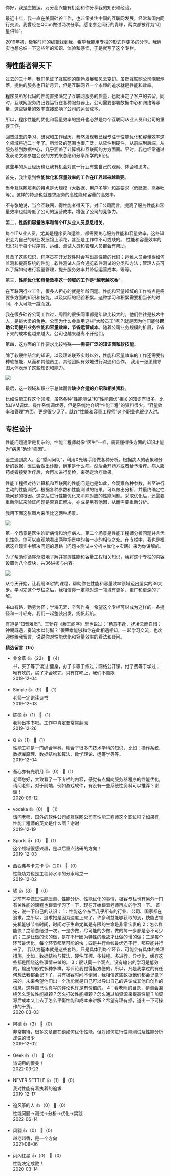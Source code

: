 你好，我是庄振运。万分高兴能有机会和你分享我的知识和经验。

最近十年，我一直在美国硅谷工作，也非常关注中国的互联网发展，经常和国内同行交流。我曾经在QCon做过两次分享。感谢参会同行的青睐，两次都被评为“明星讲师”。

2019年初，极客时间的编辑找到我，希望我能用专栏的形式作更多的分享。我确实也想总结一下这些年的知识、体验和感悟，于是就写了这个专栏。

## 得性能者得天下

过去的三十年，我们见证了互联网的蓬勃发展和风云变幻。虽然互联网公司潮起潮落，提供的服务也日新月异，但是互联网界一个永恒的追求就是性能和效率。

程序员所写代码的性能直接决定了互联网服务的质量，也就决定了客户的去留。同时，互联网服务终归要运行在各种服务器上，公司需要部署数据中心和网络等容量，这些容量的效率直接影响了公司的运营成本。

所以，程序性能的优化和容量效率的提升也必然是每个互联网从业人员和公司的重要工作。

回首过去的学习、研究和工作经历，蓦然发现我已经专注于性能优化和容量效率这个领域将近二十年了。所涉及的范围也很广泛，从软件到硬件，从前端到后端，从服务器到数据中心，几乎涵盖了计算机和互联网的方方面面。平时，我也经常通过发表论文和参加会议的方式来总结和分享所学的知识。

这些年的从业经历也让我有机会对这一行业有些自己的观察、体会和思考。

首先，我注意到**性能优化和容量效率的工作在IT界越来越重要**。

当今互联网服务的特点是大规模（大数据、用户多等）和高要求（低延迟、高吞吐等）。这样的特点也就要求服务的高性能和容量的高效率。

不夸张地说，当今互联网，得性能者得天下。对IT公司而言，提高了服务性能和容量效率也就降低了公司的运营成本，增强了公司的竞争力。

第二，**性能和容量效率和每个IT从业人员息息相关**。

每个IT从业人员，尤其是程序员和运维，都需要关心服务性能和容量效率，这些知识会为自己的职业发展锦上添花，甚至是工作中不可或缺的。 性能和容量效率的知识对于每个程序员、运维、测试人员和管理人员都会有帮助。

具备了这些知识，程序员在开发软件时会写出高性能的代码；运维人员会懂得如何监测和提高系统的性能；软件测试人员会通览软件测试的分类和方法；管理人员可以了解如何进行容量管理，提升服务效率并降低运营成本，等等。

第三，**性能优化和容量效率这一领域的工作是“越老越吃香”**。

在互联网行业工作，很多人担心的就是年龄问题。性能和容量领域的工作特点是需要多方面的知识和技能，以及实际的经验积累。这种学习和积累需要相当长的时间，不太可能一蹴而就。

我在很多硅谷公司工作过，周围的很多同事都是年龄比较大的。他们往往是技术牛人，是挑大梁的角色。公司为什么会重用这些“大龄员工”呢？就是因为他们能够**帮助公司提升业务性能和容量效率，节省运营成本**。随着公司业务规模的扩展，节省下来的成本也越来越大，公司也越来越离不开他们。

第四，这方面的工作要求比较特殊——**需要广泛的知识面和软技能**。

除了软硬件结合的知识，以及理论联系实践以外，性能和容量效率的工作还需要各种软技能，从而和其他员工、其他团队有效地进行沟通和合作。 我用一张思维导图大体表示了这些知识和能力。

![](https://static001.geekbang.org/resource/image/5b/82/5b7c188f0af59eaf8baaa0a40ac39d82.jpg?wh=1990%2A1588)

最后，这一领域和职业于总体而言**缺少合适的介绍和相关资料**。

比如性能工程这个领域，虽然各种“性能测试”和“性能调优”相关的知识有很多，比如JVM调优、操作系统调优等，但是系统地介绍“性能工程”的资料很少。“容量效率和管理”方面，更是很少见了。就连“性能和容量工程师”这个职业也很少人讲。

## 专栏设计

性能问题通常是复杂的，性能工程师就像“医生”一样，需要懂得多方面的知识才能为“病患”确诊“病因”。

医生遇到病人，会“望闻问切”，利用X光等手段做各种分析。根据病人的表象和分析的数据，医生会做出诊断，确定是什么病。然后会开药方或者给予治疗。病人服药或者接受治疗后，会再次进行复检，来确定治疗效果。

性能工程师对待计算机和互联网的性能问题也是如此，会观察各种参数，甚至进行主动的性能测试。根据各种参数和性能测试的结果，可以做出分析，并最终确定性能问题的根因。这之后进行性能优化来消除对应的性能问题。采取优化后，还需要重新测试来验证问题是否真正解决，亦或是另有他因，从而需要重新分析。

我用下面这张图片来类比这两种场景。

![](https://static001.geekbang.org/resource/image/7b/7d/7bf7a098b73b828116b827c3c3be077d.png?wh=1920%2A1057)

第一个场景是医生诊断病情和治疗病人。第二个场景是性能工程师分析问题并且优化性能。你可以直观地看出两种场景中的每一步的相似之处。在专栏中，我也是根据这样现实中解决问题的思路（问题→测试→分析→优化→实践）来为你讲解的。

为了帮助你循序渐进地了解并掌握性能和容量工程相关知识，我将这个专栏的内容设置为八个模块，共36讲核心内容。

![](https://static001.geekbang.org/resource/image/7c/20/7cbf4ecd78ec818ca31ecf5b6d330820.jpg?wh=750%2A3424)

从今天开始，让我用36讲的课程，帮助你在性能和容量效率领域迈出坚实的36大步。学习完这个专栏之后，我相信你一定能对这一领域有更多、更广和更深的了解。

书山有路，勤劳为径；学海无涯，辛苦作舟。希望这个专栏可以成为这样的一条捷径和一叶轻舟，我们一起整装出发，扬帆起航。

有道是“知音难觅”。王勃在《滕王阁序》里也说过：“杨意不逢，抚凌云而自惜；钟期既遇，奏流水以何惭？”很荣幸能够和你在此相遇相知，一起学习交流，也欢迎你给我留言，说说你对性能优化和容量效率的看法和疑问。
<div><strong>精选留言（15）</strong></div><ul>
<li><span>业余草</span> 👍（23） 💬（4）<div>书，买了等于读过;健身，办了卡等于练过；网络公开课，付了费等于学过；唯有吃的，买了才会吃完。只有在吃上，我们不自欺</div>2019-12-04</li><br/><li><span>Simple</span> 👍（9） 💬（1）<div>老师一定饱读诗书</div>2019-12-03</li><br/><li><span>陈硕</span> 👍（1） 💬（1）<div>老师出本书吧。工作中肯定要常常翻阅</div>2019-12-26</li><br/><li><span>Q</span> 👍（1） 💬（1）<div>性能工程是一门综合学科，糅合了很多门技术学科的知识，比如：操作系统、数据库原理、数据结构和算法、数学理论、运筹学等等。 </div>2019-12-04</li><br/><li><span>吾心亦有光明月</span> 👍（0） 💬（1）<div>老师您好，大致看了一下专栏的内容，感觉有点偏向服务器程序的性能优化，请问老师，对于前端，例如游戏软件，有没有一些系统性资料可以推荐？谢谢！</div>2020-06-12</li><br/><li><span>vodaka</span> 👍（0） 💬（1）<div>请问老师，国外的软件公司或互联网公司有性能工程师这个职位吗？如果有，性能工程师的英文是什么啊？谢谢</div>2019-12-19</li><br/><li><span>Sports</span> 👍（0） 💬（1）<div>这个领域很感兴趣，是以后重点钻研的方向！</div>2019-12-03</li><br/><li><span>西西弗与卡夫卡</span> 👍（20） 💬（0）<div>性能功力也是工程师水平的分水岭之一</div>2019-12-02</li><br/><li><span>钱</span> 👍（8） 💬（0）<div>之前有幸做过性能压测、性能分析、性能优化的事情，极客专栏也有另外一门有关性能的课程也跟着学习了一下，现在开始跟着老师再次的学习一下。
首先，说一下自己的认识：
1：性能这个东西几乎所有的行业、公司、国家都在追求，之所以，追求她是因为速度上来了，许多利益能够获取的到，快能占领先机能够节省时间，时间对于生命尤其是有限的生命是非常宝贵的
2：怎么样能快？之前总结过一次，一是少做，尽可能的少做，做的每一步都是必不可少的；二是让做的快的做，是在不行因为特性的缘故才让做的慢的做；三是每个环节最优化，每个环节都尽可能的快；四是并行单线最优还不行，那只能并行来了。
我认为基本就是这些套路，只是具体到每个环节，可能会有具体的处理措施，比如：数据结构与算法、硬件压榨、多线程、多进行、异步化、缓存这些都是围绕这些事情来做的。
3：很认同一个观点，没有输出的学习是低效的，输出的形式多种多样。写评论我觉得挺方便的，所以，凡是我学过的有任何想法我都会记下了，只有极客时间不倒闭，我相信这些数据他们都会记录下来的，未来希望他们出一个功能就是自己可以导出自己的评论或其他自创作的信息，这样自己认真写的评论也许是有价值的。
4：看老师的目录，猜测会围绕怎么定位性能瓶颈？怎么打破性能瓶颈？怎么通过加资源来提高性能？加资源后成本又上去了怎么平衡性能和成本来讲解？希望有理有据，道出一下可操作的干货。</div>2020-03-03</li><br/><li><span>阿德</span> 👍（3） 💬（0）<div>非常期待，很多文章都在谈如何优化性能，但对如何进行性能测试及性能分析却说的很少</div>2019-12-02</li><br/><li><span>Geek</span> 👍（1） 💬（0）<div>诗词用的很美！</div>2022-03-23</li><br/><li><span>NEVER SETTLE</span> 👍（1） 💬（0）<div>我对性能有着执着的追求</div>2019-12-17</li><br/><li><span>追风筝的人</span> 👍（0） 💬（0）<div>性能问题→测试→分析→优化→实践 </div>2022-06-14</li><br/><li><span>风翱</span> 👍（0） 💬（0）<div>越老越香，是一个方向</div>2021-06-06</li><br/><li><span>闪闪红星</span> 👍（0） 💬（0）<div>性能决定成败！</div>2020-03-14</li><br/>
</ul>